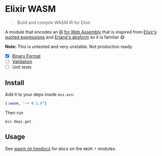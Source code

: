 
# Elixir WASM

> Build and compile WASM IR for Elixir

A module that encodes an [IR](https://en.wikipedia.org/wiki/Intermediate_representation) [for Web Assembly](http://webassembly.org/) that is inspired from [Elixir's quoted expressions](http://elixir-lang.org/getting-started/meta/quote-and-unquote.html) and [Erlang's absform](http://erlang.org/doc/apps/erts/absform.html) so it is familiar :smile:

**Note:** This is untested and very unstable.  Not production ready

 - [x] [Binary Format](http://webassembly.github.io/spec/binary)
 - [ ] [Validation](http://webassembly.github.io/spec/validation/index.html)
 - [ ] Unit tests

## Install

Add it to your deps inside `mix.exs`:

```elixir
{:wasm, "~> 0.1.0"}
```

Then run

```sh
mix deps.get
```

## Usage

See [wasm on hexdocs](https://hexdocs.pm/wasm) for docs on the `WASM.*` modules.

